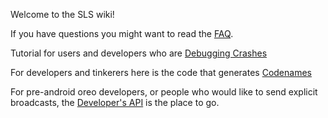 Welcome to the SLS wiki!

If you have questions you might want to read the [FAQ](https://github.com/tgwizard/sls/wiki/FAQ).

Tutorial for users and developers who are [Debugging Crashes](https://github.com/simple-last-fm-scrobbler/sls/wiki/Debugging-Crashes)

For developers and tinkerers here is the code that generates [Codenames](https://github.com/simple-last-fm-scrobbler/sls/wiki/Codename-Generator)


For pre-android oreo developers, or people who would like to send explicit broadcasts, the [Developer's API](https://github.com/tgwizard/sls/wiki/Developer%27s-API) is the place to go.
